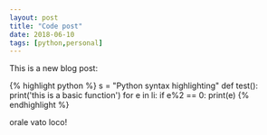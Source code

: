 ```yaml
---
layout: post
title: "Code post"
date: 2018-06-10
tags: [python,personal]
---
```


This is a new blog post:

{% highlight python %}
s = "Python syntax highlighting"
def test():
	print('this is a basic function')
	for e in li:
		if e%2 == 0:
			print(e)
{% endhighlight %}

orale vato loco!